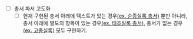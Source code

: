 - [ ] 총서 파서 고도화
    - [ ] 현재 구현된 총서 아래에 텍스트가 있는 경우[(ex. 순종실록 총서)](https://sillok.history.go.kr/id/kzb_000) 뿐만 아니라, 총서 아래에 별도의 항목이 있는 경우[(ex. 태조실록 총서)](https://sillok.history.go.kr/search/inspectionDayList.do), 총서가 없는 경우[(ex. 고종실록)](https://sillok.history.go.kr/search/inspectionMonthList.do;jsessionid=FLkpYg6eHiIFR9ndsKqTX9eENmUmdXUPIEsC783o.node10) 모두 구현하기.
